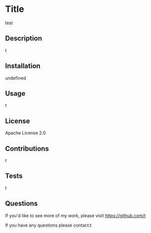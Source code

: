 # 
  
  # Title
  test 

  ## Description

  t
  
     
  ## Installation
  
  undefined
  
  ## Usage
  
  t

  ## License
  
  Apache License 2.0


## Contributions

t

  ## Tests
  t


  ## Questions

  If you'd like to see more of my work, please visit https://github.com/t

  
  If you have any questions please contact:t
